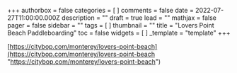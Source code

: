 +++
authorbox = false
categories = [ ]
comments = false
date = 2022-07-27T11:00:00.000Z
description = ""
draft = true
lead = ""
mathjax = false
pager = false
sidebar = ""
tags = [ ]
thumbnail = ""
title = "Lovers Point Beach Paddleboarding"
toc = false
widgets = [ ]
_template = "template"
+++

[https://citybop.com/monterey/lovers-point-beach](https://citybop.com/monterey/lovers-point-beach "https://citybop.com/monterey/lovers-point-beach")
